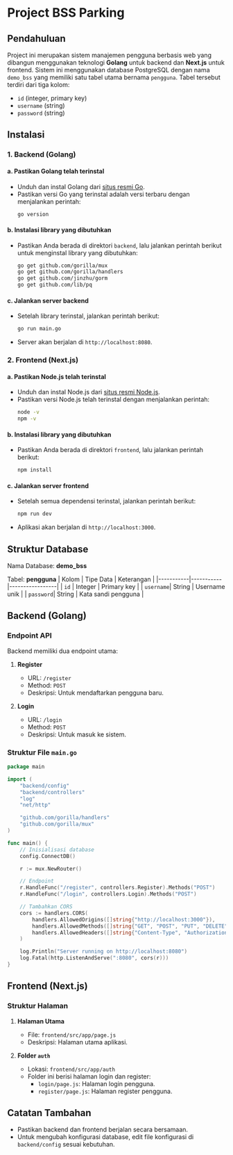 # Project BSS Parking

## Pendahuluan
Project ini merupakan sistem manajemen pengguna berbasis web yang dibangun menggunakan teknologi **Golang** untuk backend dan **Next.js** untuk frontend. Sistem ini menggunakan database PostgreSQL dengan nama `demo_bss` yang memiliki satu tabel utama bernama `pengguna`. Tabel tersebut terdiri dari tiga kolom:
- `id` (integer, primary key)
- `username` (string)
- `password` (string)

## Instalasi

### 1. Backend (Golang)
#### a. Pastikan Golang telah terinstal
- Unduh dan instal Golang dari [situs resmi Go](https://golang.org/dl/).
- Pastikan versi Go yang terinstal adalah versi terbaru dengan menjalankan perintah:
  ```bash
  go version
  ```

#### b. Instalasi library yang dibutuhkan
- Pastikan Anda berada di direktori `backend`, lalu jalankan perintah berikut untuk menginstal library yang dibutuhkan:
  ```bash
  go get github.com/gorilla/mux
  go get github.com/gorilla/handlers
  go get github.com/jinzhu/gorm
  go get github.com/lib/pq
  ```

#### c. Jalankan server backend
- Setelah library terinstal, jalankan perintah berikut:
  ```bash
  go run main.go
  ```
- Server akan berjalan di `http://localhost:8080`.

### 2. Frontend (Next.js)
#### a. Pastikan Node.js telah terinstal
- Unduh dan instal Node.js dari [situs resmi Node.js](https://nodejs.org/).
- Pastikan versi Node.js telah terinstal dengan menjalankan perintah:
  ```bash
  node -v
  npm -v
  ```

#### b. Instalasi library yang dibutuhkan
- Pastikan Anda berada di direktori `frontend`, lalu jalankan perintah berikut:
  ```bash
  npm install
  ```

#### c. Jalankan server frontend
- Setelah semua dependensi terinstal, jalankan perintah berikut:
  ```bash
  npm run dev
  ```
- Aplikasi akan berjalan di `http://localhost:3000`.

## Struktur Database
Nama Database: **demo_bss**

Tabel: **pengguna**
| Kolom     | Tipe Data | Keterangan      |
|-----------|-----------|-----------------|
| `id`      | Integer   | Primary key     |
| `username`| String    | Username unik   |
| `password`| String    | Kata sandi pengguna |

## Backend (Golang)
### Endpoint API
Backend memiliki dua endpoint utama:
1. **Register**
   - URL: `/register`
   - Method: `POST`
   - Deskripsi: Untuk mendaftarkan pengguna baru.

2. **Login**
   - URL: `/login`
   - Method: `POST`
   - Deskripsi: Untuk masuk ke sistem.

### Struktur File `main.go`
```go
package main

import (
	"backend/config"
	"backend/controllers"
	"log"
	"net/http"

	"github.com/gorilla/handlers"
	"github.com/gorilla/mux"
)

func main() {
	// Inisialisasi database
	config.ConnectDB()

	r := mux.NewRouter()

	// Endpoint
	r.HandleFunc("/register", controllers.Register).Methods("POST")
	r.HandleFunc("/login", controllers.Login).Methods("POST")

	// Tambahkan CORS
	cors := handlers.CORS(
		handlers.AllowedOrigins([]string{"http://localhost:3000"}),
		handlers.AllowedMethods([]string{"GET", "POST", "PUT", "DELETE", "OPTIONS"}),
		handlers.AllowedHeaders([]string{"Content-Type", "Authorization"}),
	)

	log.Println("Server running on http://localhost:8080")
	log.Fatal(http.ListenAndServe(":8080", cors(r)))
}
```

## Frontend (Next.js)
### Struktur Halaman
1. **Halaman Utama**
   - File: `frontend/src/app/page.js`
   - Deskripsi: Halaman utama aplikasi.

2. **Folder `auth`**
   - Lokasi: `frontend/src/app/auth`
   - Folder ini berisi halaman login dan register:
     - `login/page.js`: Halaman login pengguna.
     - `register/page.js`: Halaman register pengguna.

## Catatan Tambahan
- Pastikan backend dan frontend berjalan secara bersamaan.
- Untuk mengubah konfigurasi database, edit file konfigurasi di `backend/config` sesuai kebutuhan.
